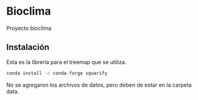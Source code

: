 # Bioclima

Proyecto bioclima

## Instalación

Esta es la librería para el treemap que se utiliza.

```bash
conda install -c conda-forge squarify
```

No se agregaron los archivos de datos, pero deben de estar en la carpeta data.
